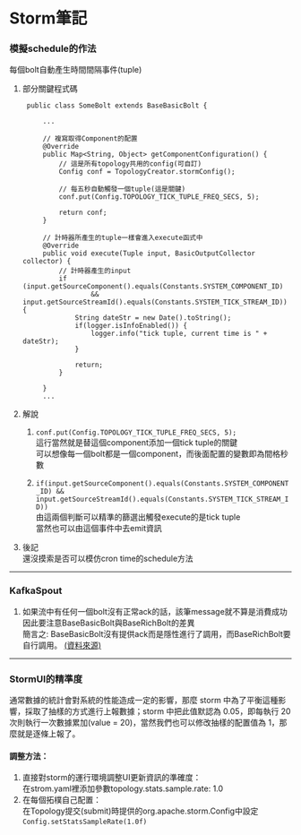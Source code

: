 # Storm筆記

### 模擬schedule的作法
每個bolt自動產生時間間隔事件(tuple)
1. 部分關鍵程式碼

        public class SomeBolt extends BaseBasicBolt {

            ...

            // 複寫取得Component的配置
            @Override
            public Map<String, Object> getComponentConfiguration() {
                // 這是所有topology共用的config(可自訂)
                Config conf = TopologyCreator.stormConfig();

                // 每五秒自動觸發一個tuple(這是關鍵)
                conf.put(Config.TOPOLOGY_TICK_TUPLE_FREQ_SECS, 5);

                return conf;
            }

            // 計時器所產生的tuple一樣會進入execute函式中
            @Override
            public void execute(Tuple input, BasicOutputCollector collector) {
                // 計時器產生的input
                if (input.getSourceComponent().equals(Constants.SYSTEM_COMPONENT_ID)
                        && input.getSourceStreamId().equals(Constants.SYSTEM_TICK_STREAM_ID)) {
                    String dateStr = new Date().toString();
                    if(logger.isInfoEnabled()) {
                        logger.info("tick tuple, current time is " + dateStr);
                    }

                    return;
                }

            }
            ...

2. 解說
    1. `conf.put(Config.TOPOLOGY_TICK_TUPLE_FREQ_SECS, 5);`  
    這行當然就是替這個component添加一個tick tuple的關鍵  
    可以想像每一個bolt都是一個component，而後面配置的變數即為間格秒數  

    2. `if(input.getSourceComponent().equals(Constants.SYSTEM_COMPONENT_ID) && input.getSourceStreamId().equals(Constants.SYSTEM_TICK_STREAM_ID))`  
    由這兩個判斷可以精準的篩選出觸發execute的是tick tuple  
    當然也可以由這個事件中去emit資訊  

3. 後記  
還沒摸索是否可以模仿cron time的schedule方法

---

### KafkaSpout
1. 如果流中有任何一個bolt沒有正常ack的話，該筆message就不算是消費成功  
因此要注意BaseBasicBolt與BaseRichBolt的差異  
簡言之: BaseBasicBolt沒有提供ack而是隱性進行了調用，而BaseRichBolt要自行調用。 [(資料來源)](https://basebase.github.io/2016/08/11/storm%E6%95%B4%E5%90%88kafka%E9%87%8D%E5%A4%8D%E6%B6%88%E8%B4%B9%E9%97%AE%E9%A2%98%E5%88%86%E6%9E%90/)

---

### StormUI的精準度
通常數據的統計會對系統的性能造成一定的影響，那麼 storm 中為了平衡這種影響，採取了抽樣的方式進行上報數據；storm 中把此值默認為 0.05，即每執行 20 次則執行一次數據累加(value = 20)，當然我們也可以修改抽樣的配置值為 1，那麼就是逐條上報了。  
#### 調整方法：  
1. 直接對storm的運行環境調整UI更新資訊的準確度：  
在strom.yaml裡添加參數topology.stats.sample.rate: 1.0
2. 在每個拓樸自己配置：  
在Topology提交(submit)時提供的org.apache.storm.Config中設定`Config.setStatsSampleRate(1.0f)`
